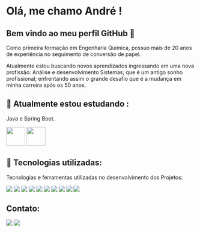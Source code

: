 # Olá, me chamo André ! 
## Bem vindo ao meu perfil GitHub 👋

Como primeira formação em Engenharia Química, possuo mais de 20 anos de experiência no seguimento de conversão de papel.

Atualmente estou buscando novos aprendizados ingressando em uma nova profissão: Análise e desenvolvimento Sistemas; que é um antigo sonho profissional; enfrentando assim o grande desafio que é a mudança em minha carreira após os 50 anos.





## 🔭 Atualmente estou estudando :
Java e Spring Boot.
<div>
  <img width="50" height="50" loading="lazy" src="https://cdn.jsdelivr.net/gh/devicons/devicon/icons/java/java-original.svg" "/> 
  <img width="50" height="50" loading="lazy" src="https://cdn.jsdelivr.net/gh/devicons/devicon/icons/spring/spring-original.svg" />  
 
</div>

## 🚀 Tecnologias utilizadas:
Tecnologias e ferramentas utilizadas no desenvolvimento dos Projetos:
<div>
  <img  loading="lazy" src="https://img.shields.io/badge/Java-ED8B00?style=for-the-badge&logo=java&logoColor=white">
  <img  loading="lazy" src="https://img.shields.io/badge/Spring%20Boot-6DB33F.svg?style=for-the-badge&logo=Spring-Boot&logoColor=white">
  <img  loading="lazy" src="https://img.shields.io/badge/Spring%20Security-6DB33F.svg?style=for-the-badge&logo=Spring-Security&logoColor=white">
  <img  loading="lazy" src="https://img.shields.io/badge/Postman-FF6C37.svg?style=for-the-badge&logo=Postman&logoColor=white">
  <img  loading="lazy" src="https://img.shields.io/badge/Docker-2496ED.svg?style=for-the-badge&logo=Docker&logoColor=white">
  <img  loading="lazy" src="https://img.shields.io/badge/PostgreSQL-4169E1.svg?style=for-the-badge&logo=PostgreSQL&logoColor=white">
  <img  loading="lazy" src="https://img.shields.io/badge/MySQL-4479A1.svg?style=for-the-badge&logo=MySQL&logoColor=white">
  <img  loading="lazy" src="https://img.shields.io/badge/MongoDB-47A248.svg?style=for-the-badge&logo=MongoDB&logoColor=white">
  <img  loading="lazy" src="https://img.shields.io/badge/React-61DAFB.svg?style=for-the-badge&logo=React&logoColor=black">
  <img  loading="lazy" src="https://img.shields.io/badge/JavaScript-F7DF1E.svg?style=for-the-badge&logo=JavaScript&logoColor=black">
</div>


## Contato:

<div style= "display: inline" >
    <a href = "mailto:andresouza44@gmail.com"><img loading="lazy" src="https://img.shields.io/badge/Gmail-D14836?style=for-the-badge&logo=gmail&logoColor=white" target="_blank"></a>  
    <a href="https://www.linkedin.com/in/andre-martins-de-souza/" target="_blank"><img loading="lazy" src="https://img.shields.io/badge/-LinkedIn-%230077B5?style=for-the-badge&logo=linkedin&logoColor=white" target="_blank"></a>   
</div>

